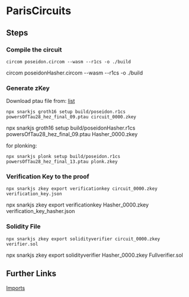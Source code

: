 # ParisCircuits

## Steps

### Compile the circuit

`circom poseidon.circom --wasm --r1cs -o ./build`

circom poseidonHasher.circom --wasm --r1cs -o ./build

### Generate zKey

Download ptau file from: [list](https://github.com/iden3/snarkjs)

`npx snarkjs groth16 setup build/poseidon.r1cs powersOfTau28_hez_final_09.ptau circuit_0000.zkey`

npx snarkjs groth16 setup build/poseidonHasher.r1cs powersOfTau28_hez_final_09.ptau Hasher_0000.zkey

for plonking:

`npx snarkjs plonk setup build/poseidon.r1cs powersOfTau28_hez_final_13.ptau plonk.zkey`

### Verification Key to the proof

`npx snarkjs zkey export verificationkey circuit_0000.zkey verification_key.json`

npx snarkjs zkey export verificationkey Hasher_0000.zkey verification_key_hasher.json

### Solidity File

`npx snarkjs zkey export solidityverifier circuit_0000.zkey verifier.sol`

npx snarkjs zkey export solidityverifier Hasher_0000.zkey Fullverifier.sol

## Further Links

[Imports](https://github.com/iden3/circom)
